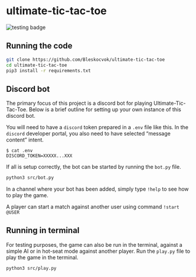 # ultimate-tic-tac-toe

![testing badge](https://github.com/Bleskocvok/ultimate-tic-tac-toe/actions/workflows/tests.yml/badge.svg)

## Running the code

```sh
git clone https://github.com/Bleskocvok/ultimate-tic-tac-toe
cd ultimate-tic-tac-toe
pip3 install -r requirements.txt

```

## Discord bot

The primary focus of this project is a discord bot for playing
Ultimate-Tic-Tac-Toe. Below is a brief outline for setting up your own instance
of this discord bot.

You will need to have a `discord` token prepared in a `.env` file like
this. In the `discord` developer portal, you also need to have selected
“message content” intent.
```
$ cat .env
DISCORD_TOKEN=XXXXX...XXX
```

If all is setup correctly, the bot can be started by running the `bot.py` file.
```sh
python3 src/bot.py
```

In a channel where your bot has been added, simply type `!help` to see how to
play the game.

A player can start a match against another user using command `!start @USER`


## Running in terminal

For testing purposes, the game can also be run in the terminal, against a
simple AI or in hot-seat mode against another player. Run the `play.py` file to
play the game in the terminal.
```sh
python3 src/play.py
```
